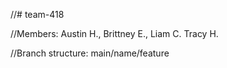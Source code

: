 //# team-418

//Members: Austin H., Brittney E., Liam C. Tracy H.

//Branch structure: main/name/feature

